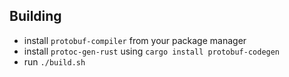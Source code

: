 ## Building

- install `protobuf-compiler` from your package manager
- install `protoc-gen-rust` using `cargo install protobuf-codegen`
- run `./build.sh`